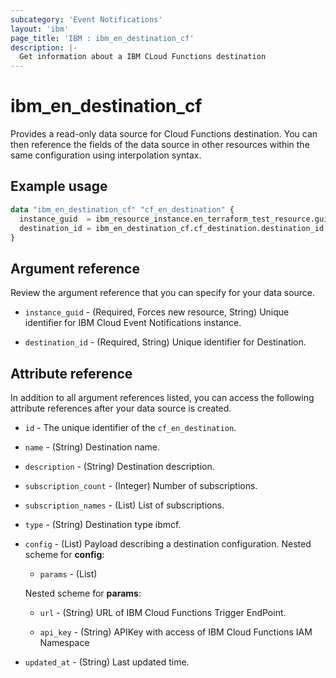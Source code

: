 ```yaml
---
subcategory: 'Event Notifications'
layout: 'ibm'
page_title: 'IBM : ibm_en_destination_cf'
description: |-
  Get information about a IBM CLoud Functions destination
---
```


# ibm_en_destination_cf

Provides a read-only data source for Cloud Functions destination. You can then reference the fields of the data source in other resources within the same configuration using interpolation syntax.

## Example usage

```terraform
data "ibm_en_destination_cf" "cf_en_destination" {
  instance_guid  = ibm_resource_instance.en_terraform_test_resource.guid
  destination_id = ibm_en_destination_cf.cf_destination.destination_id
}
```

## Argument reference

Review the argument reference that you can specify for your data source.

- `instance_guid` - (Required, Forces new resource, String) Unique identifier for IBM Cloud Event Notifications instance.

- `destination_id` - (Required, String) Unique identifier for Destination.

## Attribute reference

In addition to all argument references listed, you can access the following attribute references after your data source is created.

- `id` - The unique identifier of the `cf_en_destination`.

- `name` - (String) Destination name.

- `description` - (String) Destination description.

- `subscription_count` - (Integer) Number of subscriptions.

- `subscription_names` - (List) List of subscriptions.

- `type` - (String) Destination type ibmcf.

- `config` - (List) Payload describing a destination configuration.
  Nested scheme for **config**:

  - `params` - (List)

  Nested scheme for **params**:

  - `url` - (String) URL of IBM Cloud Functions Trigger EndPoint.

  - `api_key` - (String) APIKey with access of IBM Cloud Functions IAM Namespace

- `updated_at` - (String) Last updated time.

